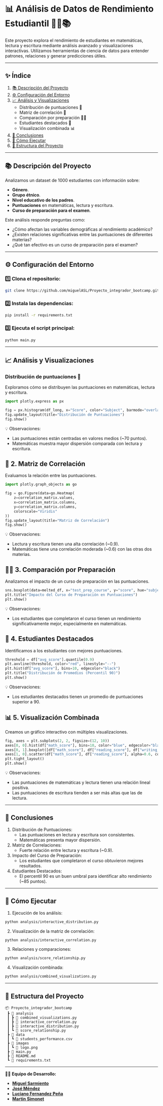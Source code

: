 # 📊 **Análisis de Datos de Rendimiento Estudiantil** 🧑‍🏫📚

Este proyecto explora el rendimiento de estudiantes en matemáticas, lectura y escritura mediante análisis avanzado y visualizaciones interactivas. Utilizamos herramientas de ciencia de datos para entender patrones, relaciones y generar predicciones útiles.

---

## ✨ **Índice**
1. [📚 Descripción del Proyecto](#descripción-del-proyecto)
2. [⚙️ Configuración del Entorno](#configuración-del-entorno)
3. [📈 Análisis y Visualizaciones](#análisis-y-visualizaciones)
   - Distribución de puntuaciones 🎯
   - Matriz de correlación 🔗
   - Comparación por preparación 🧑‍🎓
   - Estudiantes destacados 🏅
   - Visualización combinada 📊
4. [📌 Conclusiones](#conclusiones)
5. [🚀 Cómo Ejecutar](#cómo-ejecutar)
6. [📂 Estructura del Proyecto](#estructura-del-proyecto)

---

## 📚 **Descripción del Proyecto**
Analizamos un dataset de 1000 estudiantes con información sobre:
- **Género**.
- **Grupo étnico**.
- **Nivel educativo de los padres**.
- **Puntuaciones** en matemáticas, lectura y escritura.
- **Curso de preparación para el examen**.

Este análisis responde preguntas como:
- ¿Cómo afectan las variables demográficas al rendimiento académico?
- ¿Existen relaciones significativas entre las puntuaciones de diferentes materias?
- ¿Qué tan efectivo es un curso de preparación para el examen?

---

## ⚙️ **Configuración del Entorno**
### 1️⃣ Clona el repositorio:
```bash
git clone https://github.com/miguelASL/Proyecto_integrador_bootcamp.git
```

### 2️⃣ Instala las dependencias:
```bash
pip install -r requirements.txt
```

### 3️⃣ Ejecuta el script principal:
```bash
python main.py
```

---

## 📈 **Análisis y Visualizaciones**
### Distribución de puntuaciones 🎯
Exploramos cómo se distribuyen las puntuaciones en matemáticas, lectura y escritura.
```python
import plotly.express as px

fig = px.histogram(df_long, x="Score", color="Subject", barmode="overlay")
fig.update_layout(title="Distribución de Puntuaciones")
fig.show()
```
💡 Observaciones:
- Las puntuaciones están centradas en valores medios (~70 puntos).
- Matemáticas muestra mayor dispersión comparada con lectura y escritura.

## 🔗 2. Matriz de Correlación
Evaluamos la relación entre las puntuaciones.
```python	
import plotly.graph_objects as go

fig = go.Figure(data=go.Heatmap(
    z=correlation_matrix.values,
    x=correlation_matrix.columns,
    y=correlation_matrix.columns,
    colorscale="Viridis"
))
fig.update_layout(title="Matriz de Correlación")
fig.show()
```
💡 Observaciones:
- Lectura y escritura tienen una alta correlación (~0.9).
- Matemáticas tiene una correlación moderada (~0.6) con las otras dos materias.

## 🧑‍🎓 3. Comparación por Preparación
Analizamos el impacto de un curso de preparación en las puntuaciones.
```python
sns.boxplot(data=melted_df, x="test_prep_course", y="score", hue="subject")
plt.title("Impacto del Curso de Preparación en Puntuaciones")
plt.show()
```
💡 Observaciones:
- Los estudiantes que completaron el curso tienen un rendimiento significativamente mejor, especialmente en matemáticas.

## 🏅 4. Estudiantes Destacados
Identificamos a los estudiantes con mejores puntuaciones.
```python
threshold = df["avg_score"].quantile(0.9)
plt.axvline(threshold, color="red", linestyle="--")
plt.hist(df["avg_score"], bins=10, edgecolor="black")
plt.title("Distribución de Promedios (Percentil 90)")
plt.show()
```
💡 Observaciones:
- Los estudiantes destacados tienen un promedio de puntuaciones superior a 90.

## 📊 5. Visualización Combinada
Creamos un gráfico interactivo con múltiples visualizaciones.
```python
fig, axes = plt.subplots(2, 2, figsize=(12, 10))
axes[0, 0].hist(df["math_score"], bins=10, color="blue", edgecolor="black")
axes[0, 1].boxplot([df["math_score"], df["reading_score"], df["writing_score"]])
axes[1, 0].scatter(df["math_score"], df["reading_score"], alpha=0.6, color="green")
plt.tight_layout()
plt.show()
```
💡 Observaciones:
- Las puntuaciones de matemáticas y lectura tienen una relación lineal positiva.
- Las puntuaciones de escritura tienden a ser más altas que las de lectura.

---

## 📌 **Conclusiones**
1. Distribución de Puntuaciones:
   - Las puntuaciones en lectura y escritura son consistentes.
   - Matemáticas presenta mayor dispersión.
2. Matriz de Correlaciones:
    - Fuerte relación entre lectura y escritura (~0.9).
3. Impacto del Curso de Preparación:
    - Los estudiantes que completaron el curso obtuvieron mejores resultados.
4. Estudiantes Destacados:
    - El percentil 90 es un buen umbral para identificar alto rendimiento (~85 puntos).

---

## 🚀 **Cómo Ejecutar**
1. Ejecución de los análisis:

```bash
python analysis/interactive_distribution.py
```	
2. Visualización de la matriz de correlación:

```bash
python analysis/interactive_correlation.py
```
3. Relaciones y comparaciones:

```bash
python analysis/score_relationship.py
```
4. Visualización combinada:
```bash
python analysis/combined_visualizations.py
```

---

## 📂 **Estructura del Proyecto**
```
📦 Proyecto_integrador_bootcamp
 ┣ 📂 analysis
 ┃ ┣ 📜 combined_visualizations.py
 ┃ ┣ 📜 interactive_correlation.py
 ┃ ┣ 📜 interactive_distribution.py
 ┃ ┗ 📜 score_relationship.py
 ┣ 📂 data
 ┃ ┗ 📜 students_performance.csv
 ┣ 📂 images
 ┃ ┗ 📜 logo.png
 ┣ 📜 main.py
 ┣ 📜 README.md
 ┗ 📜 requirements.txt
```

---

👨‍💻 **Equipo de Desarrollo:**
- [**Miguel Sarmiento**](https://www.linkedin.com/in/miguel-sarmiento-levy/)
- [**José Méndez**](https://www.linkedin.com/in/jose-mendez-34952a102/)
- [**Luciano Fernandez Peña**](https://www.linkedin.com/in/lucianofernandezpe%C3%B1a/)
- [**Martin Simonet**](https://www.linkedin.com/in/martin-simonet/)
